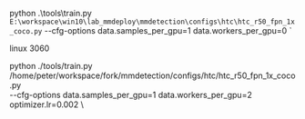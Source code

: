 python .\tools\train.py `
E:\workspace\win10\lab_mmdeploy\mmdetection\configs\htc\htc_r50_fpn_1x_coco.py `
--cfg-options data.samples_per_gpu=1 data.workers_per_gpu=0 `

linux 3060

python ./tools/train.py \
/home/peter/workspace/fork/mmdetection/configs/htc/htc_r50_fpn_1x_coco.py \
--cfg-options data.samples_per_gpu=1 data.workers_per_gpu=2 \
optimizer.lr=0.002 \

